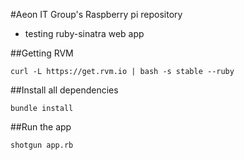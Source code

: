 #Aeon IT Group's Raspberry pi repository

- testing ruby-sinatra web app

##Getting RVM

	curl -L https://get.rvm.io | bash -s stable --ruby

##Install all dependencies
	
	bundle install

##Run the app
	
	shotgun app.rb